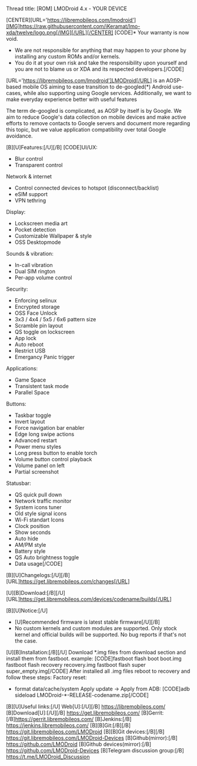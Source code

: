 Thread title: [ROM] LMODroid 4.x - YOUR DEVICE

[CENTER][URL='https://libremobileos.com/lmodroid'][IMG]https://raw.githubusercontent.com/iKeramat/lmo-xda/twelve/logo.png[/IMG][/URL][/CENTER]
[CODE]* Your warranty is now void.
* We are not responsible for anything that may happen to your phone by installing any custom ROMs and/or kernels.
* You do it at your own risk and take the responsibility upon yourself and you are not to blame us or XDA and its respected developers.[/CODE]

[URL='https://libremobileos.com/lmodroid']LMODroid[/URL] is an AOSP-based mobile OS aiming to ease transition to de-googled(*) Android use-cases, while also supporting using Google services. Additionally, we want to make everyday experience better with useful features

The term de-googled is complicated, as AOSP by itself is by Google. We aim to reduce Google's data collection on mobile devices and make active efforts to remove contacts to Google servers and document more regarding this topic, but we value application compatibility over total Google avoidance.

[B][U]Features:[/U][/B]
[CODE]UI/UX:
- Blur control
- Transparent control

Network & internet
- Control connected devices to hotspot (disconnect/backlist)
- eSIM support
- VPN tethring

Display:
- Lockscreen media art
- Pocket detection
- Customizable Wallpaper & style
- OSS Desktopmode

Sounds & vibration:
- In-call vibration
- Dual SIM rington
- Per-app volume control

Security:
- Enforcing selinux
- Encrypted storage
- OSS Face Unlock
- 3x3 / 4x4 / 5x5 / 6x6 pattern size
- Scramble pin layout
- QS toggle on lockscreen
- App lock
- Auto reboot
- Restrict USB
- Emergancy Panic trigger

Applications:
- Game Space
- Transistent task mode
- Parallel Space

Buttons:
- Taskbar toggle
- Invert layout
- Force navigation bar enabler
- Edge long swipe actions
- Advanced restart
- Power menu styles
- Long press button to enable torch
- Volume button control playback
- Volume panel on left
- Partial screenshot

Statusbar:
- QS quick pull down
- Network traffic monitor
- System icons tuner
- Old style signal icons
- Wi-Fi standart Icons
- Clock position
- Show seconds
- Auto hide
- AM/PM style
- Battery style
- QS Auto brightness toggle
- Data usage[/CODE]

[B][U]Changelogs:[/U][/B]
[URL]https://get.libremobileos.com/changes[/URL]

[U][B]Download:[/B][/U]
[URL]https://get.libremobileos.com/devices/codename/builds[/URL]

[B][U]Notice:[/U]
- [U]Recommended firmware is latest stable firmware[/U][/B]
- No custom kernels and custom modules are supported. Only stock kernel and official builds will be supported. No bug reports if that's not the case.

[U][B]Installation:[/B][/U]
Download *.img files from download section and install them from fastboot.
example:
[CODE]fastboot flash boot boot.img
fastboot flash recovery recovery.img
fastboot flash super super_empty.img[/CODE]
After installed all .img files reboot to recovery and follow these steps:
Factory reset:
- format data/cache/system
Apply update -> Apply from ADB:
[CODE]adb sideload LMODroid-*-RELEASE-codename.zip[/CODE]

[B][U]Useful links:[/U]
Web[U]:[/U][/B] https://libremobileos.com/
[B]Download[U]:[/U][/B] https://get.libremobileos.com/
[B]Gerrit: [/B]https://gerrit.libremobileos.com/
[B]Jenkins:[/B] https://jenkins.libremobileos.com/
[B][B]Git:[/B][/B] https://git.libremobileos.com/LMODroid
[B][B]Git devices:[/B][/B] https://git.libremobileos.com/LMODroid-Devices
[B]Github(mirror):[/B] https://github.com/LMODroid
[B]Github devices(mirror):[/B] https://github.com/LMODroid-Devices
[B]Telegram discussion group:[/B] https://t.me/LMODroid_Discussion